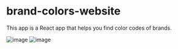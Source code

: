 # brand-colors-website

This app is a React app that helps you find color codes of brands.

![image](https://github.com/ferhatkplnn/brand-colors-website/assets/29931637/dd07ae7c-74a3-4298-82a9-b6b626808710)
![image](https://github.com/ferhatkplnn/brand-colors-website/assets/29931637/02cc59f6-dbec-4182-90f4-e2ab4516ea43)
